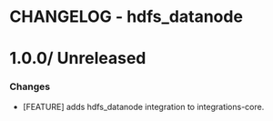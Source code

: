 # CHANGELOG - hdfs_datanode

1.0.0/ Unreleased
==================

### Changes

* [FEATURE] adds hdfs_datanode integration to integrations-core.

